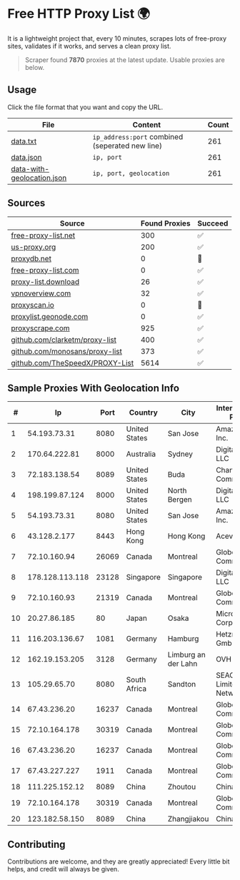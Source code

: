 
# Free HTTP Proxy List 🌍

It is a lightweight project that, every 10 minutes, scrapes lots of free-proxy sites, validates if it works, and serves a clean proxy list.


> Scraper found **7870** proxies at the latest update. Usable proxies are below.

## Usage

Click the file format that you want and copy the URL.


|File|Content|Count|
|----|-------|-----|
|[data.txt](https://raw.githubusercontent.com/themiralay/Proxy-List-World/master/data.txt)|`ip_address:port` combined (seperated new line)|261|
|[data.json](https://raw.githubusercontent.com/themiralay/Proxy-List-World/master/data.json)|`ip, port`|261|
|[data-with-geolocation.json](https://raw.githubusercontent.com/themiralay/Proxy-List-World/master/data-with-geolocation.json)|`ip, port, geolocation`|261|

## Sources

|Source|Found Proxies|Succeed|
|------|-------------|-------|
|[free-proxy-list.net](https://free-proxy-list.net)|300|✅|
|[us-proxy.org](https://www.us-proxy.org)|200|✅|
|[proxydb.net](http://proxydb.net)|0|🚫|
|[free-proxy-list.com](https://free-proxy-list.com/?page=&port=&type%5B%5D=http&type%5B%5D=https&up_time=0&search=Search)|0|✅|
|[proxy-list.download](https://www.proxy-list.download/HTTP)|26|✅|
|[vpnoverview.com](https://vpnoverview.com/privacy/anonymous-browsing/free-proxy-servers)|32|✅|
|[proxyscan.io](https://www.proxyscan.io)|0|🚫|
|[proxylist.geonode.com](https://proxylist.geonode.com/api/proxy-list?limit=300&page=1&sort_by=lastChecked&sort_type=desc&protocols=http,https)|0|✅|
|[proxyscrape.com](https://api.proxyscrape.com/v2/?request=displayproxies&protocol=http&timeout=10000&country=all&ssl=all&anonymity=all)|925|✅|
|[github.com/clarketm/proxy-list](https://raw.githubusercontent.com/clarketm/proxy-list/master/proxy-list-raw.txt)|400|✅|
|[github.com/monosans/proxy-list](https://raw.githubusercontent.com/monosans/proxy-list/main/proxies/http.txt)|373|✅|
|[github.com/TheSpeedX/PROXY-List](https://raw.githubusercontent.com/TheSpeedX/PROXY-List/master/http.txt)|5614|✅|


## Sample Proxies With Geolocation Info

|#|Ip|Port|Country|City|Internet Service Provider|
|-|--|----|-------|----|-------------------------|
|1|54.193.73.31|8080|United States|San Jose|Amazon.com, Inc.|
|2|170.64.222.81|8000|Australia|Sydney|DigitalOcean, LLC|
|3|72.183.138.54|8089|United States|Buda|Charter Communications|
|4|198.199.87.124|8000|United States|North Bergen|DigitalOcean, LLC|
|5|54.193.73.31|8080|United States|San Jose|Amazon.com, Inc.|
|6|43.128.2.177|8443|Hong Kong|Hong Kong|Aceville Pte.ltd|
|7|72.10.160.94|26069|Canada|Montreal|GloboTech Communications|
|8|178.128.113.118|23128|Singapore|Singapore|DigitalOcean, LLC|
|9|72.10.160.93|21319|Canada|Montreal|GloboTech Communications|
|10|20.27.86.185|80|Japan|Osaka|Microsoft Corporation|
|11|116.203.136.67|1081|Germany|Hamburg|Hetzner Online GmbH|
|12|162.19.153.205|3128|Germany|Limburg an der Lahn|OVH SAS|
|13|105.29.65.70|8080|South Africa|Sandton|SEACOM Limited Networks|
|14|67.43.236.20|16237|Canada|Montreal|GloboTech Communications|
|15|72.10.164.178|30319|Canada|Montreal|GloboTech Communications|
|16|67.43.236.20|16237|Canada|Montreal|GloboTech Communications|
|17|67.43.227.227|1911|Canada|Montreal|GloboTech Communications|
|18|111.225.152.12|8089|China|Zhoutou|China Telecom|
|19|72.10.164.178|30319|Canada|Montreal|GloboTech Communications|
|20|123.182.58.150|8089|China|Zhangjiakou|China Telecom|



## Contributing

Contributions are welcome, and they are greatly appreciated! Every
little bit helps, and credit will always be given.

